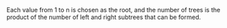 Each value from 1 to n is chosen as the root, and the number of trees is the product of the number of left and right subtrees that can be formed.